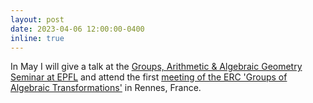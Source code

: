 ```yaml
---
layout: post
date: 2023-04-06 12:00:00-0400
inline: true
---
```


In May I will give a talk at the [Groups, Arithmetic & Algebraic Geometry Seminar at EPFL](https://www.epfl.ch/labs/arg/arg-chair-of-arithmetic-geometry/research/)
and 
attend the first [meeting of the ERC 'Groups of Algebraic Transformations'](https://perso.univ-rennes1.fr/serge.cantat/ERCMeeting1.html) in Rennes, France.